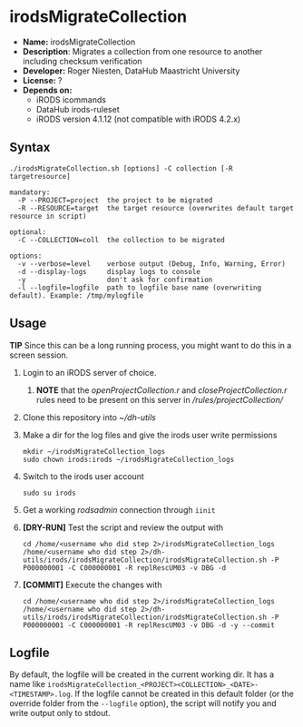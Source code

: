 # irodsMigrateCollection

* **Name:** irodsMigrateCollection
* **Description**: Migrates a collection from one resource to another including checksum verification
* **Developer:** Roger Niesten, DataHub Maastricht University
* **License:** ?
* **Depends on:** 
  * iRODS icommands
  * DataHub irods-ruleset
  * iRODS version 4.1.12 (not compatible with iRODS 4.2.x)

## Syntax

    ./irodsMigrateCollection.sh [options] -C collection [-R targetresource]
        
    mandatory:
      -P --PROJECT=project  the project to be migrated
      -R --RESOURCE=target  the target resource (overwrites default target resource in script)

    optional:
      -C --COLLECTION=coll  the collection to be migrated
    
    options:
      -v --verbose=level    verbose output (Debug, Info, Warning, Error)
      -d --display-logs     display logs to console 
      -y                    don't ask for confirmation
      -l --logfile=logfile  path to logfile base name (overwriting default). Example: /tmp/mylogfile

## Usage
**TIP** Since this can be a long running process, you might want to do this in a screen session.

1. Login to an iRODS server of choice.
    1. **NOTE** that the _openProjectCollection.r_ and _closeProjectCollection.r_ rules need to be present on this server in _/rules/projectCollection/_
1. Clone this repository into _~/dh-utils_
1. Make a dir for the log files and give the irods user write permissions
    ```
    mkdir ~/irodsMigrateCollection_logs
    sudo chown irods:irods ~/irodsMigrateCollection_logs
    ```
1. Switch to the irods user account
    ```
    sudo su irods
    ```
1. Get a working _rodsadmin_ connection through `iinit`

1. **[DRY-RUN]** Test the script and review the output with 
    ```
    cd /home/<username who did step 2>/irodsMigrateCollection_logs
    /home/<username who did step 2>/dh-utils/irods/irodsMigrateCollection/irodsMigrateCollection.sh -P P000000001 -C C000000001 -R replRescUM03 -v DBG -d
    ```
1. **[COMMIT]** Execute the changes with
    ```
    cd /home/<username who did step 2>/irodsMigrateCollection_logs
    /home/<username who did step 2>/dh-utils/irods/irodsMigrateCollection/irodsMigrateCollection.sh -P P000000001 -C C000000001 -R replRescUM03 -v DBG -d -y --commit
    ```

## Logfile
By default, the logfile will be created in the current working dir. It has a name like `irodsMigrateCollection_<PROJECT><COLLECTION>_<DATE>-<TIMESTAMP>.log`.
If the logfile cannot be created in this default folder (or the override folder from the `--logfile` option), the script will notify you and write output only to stdout.
